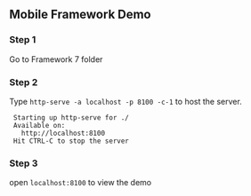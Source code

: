 ## Mobile Framework Demo

### Step 1
 Go to Framework 7 folder

### Step 2
  Type `http-serve -a localhost -p 8100 -c-1` to host the server.
```
 Starting up http-serve for ./
 Available on:
   http://localhost:8100
 Hit CTRL-C to stop the server
```
### Step 3
 open `localhost:8100` to view the demo
